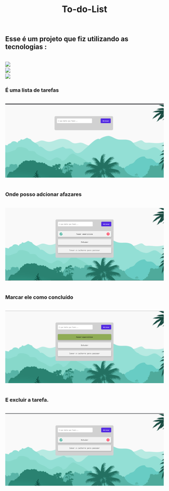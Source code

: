 <h1 align="center">To-do-List</h1>
<br>
<h2> Esse é um projeto que fiz utilizando as tecnologias :</h2>
  <br>
<img src="https://img.shields.io/badge/HTML5-E34F26?style=for-the-badge&logo=html5&logoColor=white">
<br>
<img src="https://img.shields.io/badge/CSS3-1572B6?style=for-the-badge&logo=css3&logoColor=white">
<br>
<img src="https://img.shields.io/badge/JavaScript-F7DF1E?style=for-the-badge&logo=javascript&logoColor=black">

<h3>É uma lista de tarefas</h3>
  <br>
 <img src="https://github.com/JuFreitas95/To-do-List/blob/master/img/desktop1.png?raw=true">
 <br>
 <br>
 <h3>Onde posso adcionar afazares</h3>
 <br>
 <img src="https://github.com/JuFreitas95/To-do-List/blob/master/img/desktop2.png?raw=true">
 <br>
 <br>
 <h3>Marcar ele como concluído</h3>
 <br>
 <img src="https://github.com/JuFreitas95/To-do-List/blob/master/img/desktop3.png?raw=true">
 <br>
 <br>
 <h3>E excluir a tarefa.</h3>
 <br>
 <img src="https://github.com/JuFreitas95/To-do-List/blob/master/img/desktop4.png?raw=true">
